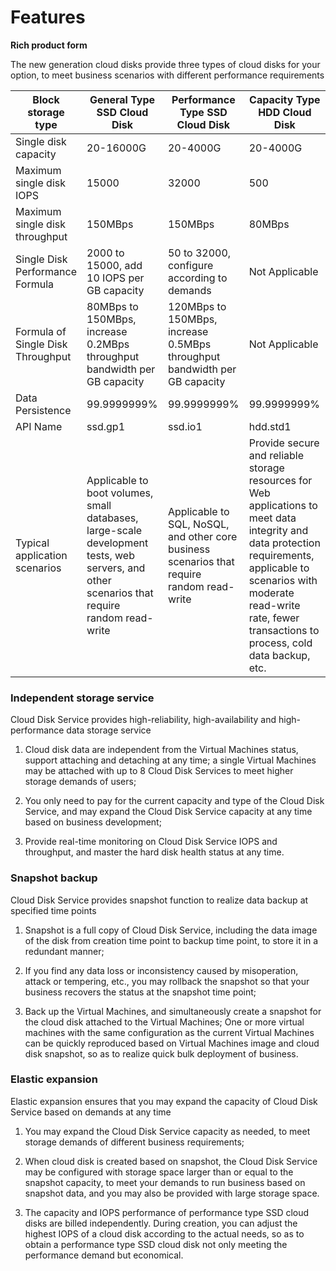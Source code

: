 # **Features**

**Rich product form**

The new generation cloud disks provide three types of cloud disks for your option, to meet business scenarios with different performance requirements

| Block storage type |General Type SSD Cloud Disk                                                | Performance Type SSD Cloud Disk                                        | Capacity Type HDD Cloud Disk                                                |
| -------------- | ------------------------------------------------------------ | ---------------------------------------------------- | ------------------------------------------------------------ |
| Single disk capacity       | 20-16000G                                                     | 20-4000G                                             | 20-4000G                                                     |
| Maximum single disk IOPS   | 15000                                                        | 32000                                                | 500                                                          |
| Maximum single disk throughput | 150MBps                                                      | 150MBps                                              | 80MBps                                                       |
| Single Disk Performance Formula    | 2000 to 15000, add 10 IOPS per GB capacity             | 50 to 32000, configure according to demands                          | Not Applicable                                                       |
| Formula of Single Disk Throughput   |80MBps to 150MBps, increase 0.2MBps throughput bandwidth per GB capacity                     |120MBps to 150MBps, increase 0.5MBps throughput bandwidth per GB capacity              | Not Applicable                                                       |
| Data Persistence     | 99.9999999%                                                  | 99.9999999%                                          | 99.9999999%                                                  |
|  API Name        | ssd.gp1                                                      | ssd.io1                                              | hdd.std1                                                     |
| Typical application scenarios | Applicable to boot volumes, small databases, large-scale development tests, web servers, and other scenarios that require random read-write | Applicable to SQL, NoSQL, and other core business scenarios that require random read-write | Provide secure and reliable storage resources for Web applications to meet data integrity and data protection requirements, applicable to scenarios with moderate read-write rate, fewer transactions to process, cold data backup, etc. |

### Independent storage service ###

Cloud Disk Service provides high-reliability, high-availability and high-performance data storage service

1. Cloud disk data are independent from the  Virtual Machines status, support attaching and detaching at any time; a single  Virtual Machines may be attached with up to 8 Cloud Disk Services to meet higher storage demands of users;

2. You only need to pay for the current capacity and type of the Cloud Disk Service, and may expand the Cloud Disk Service capacity at any time based on business development;

3. Provide real-time monitoring on Cloud Disk Service IOPS and throughput, and master the hard disk health status at any time.

### Snapshot backup ###

Cloud Disk Service provides snapshot function to realize data backup at specified time points

1. Snapshot is a full copy of Cloud Disk Service, including the data image of the disk from creation time point to backup time point, to store it in a redundant manner;

2. If you find any data loss or inconsistency caused by misoperation, attack or tempering, etc., you may rollback the snapshot so that your business recovers the status at the snapshot time point;

3. Back up the Virtual Machines, and simultaneously create a snapshot for the cloud disk attached to the Virtual Machines; One or more virtual machines with the same configuration as the current Virtual Machines can be quickly reproduced based on Virtual Machines image and cloud disk snapshot, so as to realize quick bulk deployment of business.

### Elastic expansion ###

Elastic expansion ensures that you may expand the capacity of Cloud Disk Service based on demands at any time

1. You may expand the Cloud Disk Service capacity as needed, to meet storage demands of different business requirements;

2. When cloud disk is created based on snapshot, the Cloud Disk Service may be configured with storage space larger than or equal to the snapshot capacity, to meet your demands to run business based on snapshot data, and you may also be provided with large storage space.

3. The capacity and IOPS performance of performance type SSD cloud disks are billed independently. During creation, you can adjust the highest IOPS of a cloud disk according to the actual needs, so as to obtain a performance type SSD cloud disk not only meeting the performance demand but economical.
